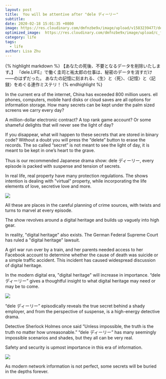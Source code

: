 ```yaml
---
layout: post
title:  You will be attentive after "dele ディーリー"
subtitle:
date: 2020-02-18 15:01:35 +0800
image: https://res.cloudinary.com/dmfnzbe9x/image/upload/v1583239477/delete_life/06_pjjthz.jpg
optimized_image:  https://res.cloudinary.com/dmfnzbe9x/image/upload/c_fill,h_171,w_325/v1583239477/delete_life/06_pjjthz.jpg
category: life
tags:
  - life
author: Lisa Zhu
---
```


{% highlight markdown %}
【あなたの死後、不要となるデータを削除いたします。】  『dele.LIFE』で働く圭司と祐太郎の仕事は、秘密のデータを消すだけ――のはずだった。 あなたの記憶に刻まれる、〈生〉と〈死〉、〈記憶〉と〈記録〉をめぐる連作ミステリ！
{% endhighlight %}

In the current era of the internet, China has exceeded 800 million users. ell phones, computers, mobile hard disks or cloud saves are all options for information storage. How many secrets can be kept under the palm sized screens we carry every day?

A million-dollar electronic contract? A top rank game account? Or some shameful delights that will never see the light of day?

If you disappear, what will happen to these secrets that are stored in binary code? Without a doubt you will press the “delete” button to erase the records. The so called “secret” is not meant to see
the light of day, it is meant to be kept in one’s heart to the grave.

Thus is our recommended Japanese drama show: dele ディーリー, every episode is packed with suspense and tension of secrets.

In real life, real property have many protection regulations. The shows intention is dealing with "virtual" property, while incorporating the life elements of love, secretive love and more.

![](https://res.cloudinary.com/dmfnzbe9x/image/upload/v1583239477/delete_life/03_cateby.png)

All these are places in the careful planning of crime sources, with twists and turns to marvel at every episode.

The show revolves around a digital heritage and builds up vaguely into high gear.

In reality, "digital heritage" also exists. The German Federal Supreme Court has ruled a "digital heritage" lawsuit.

A girl war run over by a train, and her parents needed access to her Facebook account to determine whether the cause of death was suicide or a simple traffic accident. This incident has caused widespread discussion of digital heritage.

In the modern digital era, "digital heritage" will increase in importance. “dele ディーリー” gives a thoughtful insight to what digital heritage may need or may be to come.

![](https://res.cloudinary.com/dmfnzbe9x/image/upload/v1583239484/delete_life/04_csotl8.png)

“dele ディーリー” episodically reveals the true secret behind a shady employer, and from the perspective of suspense, is a high-energy detective drama.

Detective Sherlock Holmes once said ”Unless impossible, the truth is the truth no matter how unreasonable.” “dele ディーリー” has many seemingly impossible scenarios and shades, but they all can be very real.

Safety and security is upmost importance in this era of information.

![](https://res.cloudinary.com/dmfnzbe9x/image/upload/v1583239478/delete_life/05_x3uyr8.png)

As modern network information is not perfect, some secrets will be buried in the depths forever.